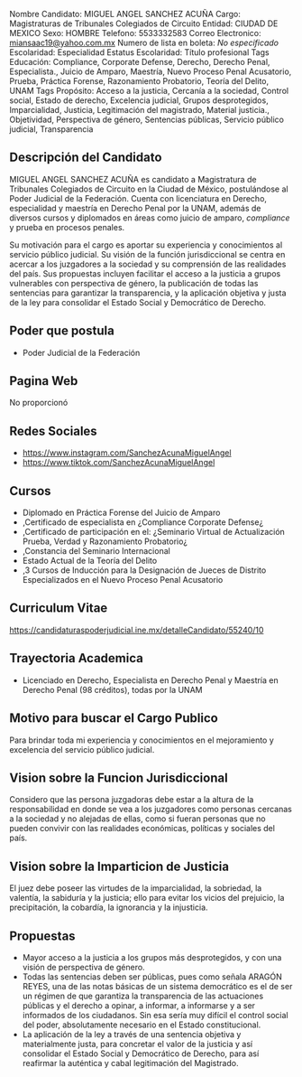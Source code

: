 Nombre Candidato: MIGUEL ANGEL SANCHEZ ACUÑA
Cargo: Magistraturas de Tribunales Colegiados de Circuito
Entidad: CIUDAD DE MEXICO
Sexo: HOMBRE
Telefono: 5533332583
Correo Electronico: miansaac19@yahoo.com.mx
Numero de lista en boleta: *No especificado*
Escolaridad: Especialidad
Estatus Escolaridad: Título profesional
Tags Educación: Compliance, Corporate Defense, Derecho, Derecho Penal, Especialista., Juicio de Amparo, Maestría, Nuevo Proceso Penal Acusatorio, Prueba, Práctica Forense, Razonamiento Probatorio, Teoría del Delito, UNAM
Tags Propósito: Acceso a la justicia, Cercanía a la sociedad, Control social, Estado de derecho, Excelencia judicial, Grupos desprotegidos, Imparcialidad, Justicia, Legitimación del magistrado, Material justicia., Objetividad, Perspectiva de género, Sentencias públicas, Servicio público judicial, Transparencia


## Descripción del Candidato 

MIGUEL ANGEL SANCHEZ ACUÑA es candidato a Magistratura de Tribunales Colegiados de Circuito en la Ciudad de México, postulándose al Poder Judicial de la Federación. Cuenta con licenciatura en Derecho, especialidad y maestría en Derecho Penal por la UNAM, además de diversos cursos y diplomados en áreas como juicio de amparo, *compliance* y prueba en procesos penales.

Su motivación para el cargo es aportar su experiencia y conocimientos al servicio público judicial. Su visión de la función jurisdiccional se centra en acercar a los juzgadores a la sociedad y su comprensión de las realidades del país. Sus propuestas incluyen facilitar el acceso a la justicia a grupos vulnerables con perspectiva de género, la publicación de todas las sentencias para garantizar la transparencia, y la aplicación objetiva y justa de la ley para consolidar el Estado Social y Democrático de Derecho.


## Poder que postula

- Poder Judicial de la Federación


## Pagina Web

No proporcionó


## Redes Sociales

- https://www.instagram.com/SanchezAcunaMiguelAngel
- https://www.tiktok.com/SanchezAcunaMiguelAngel


## Cursos

- Diplomado en Práctica Forense del Juicio de Amparo
- ,Certificado de especialista en ¿Compliance   Corporate Defense¿
- ,Certificado de participación en el: ¿Seminario Virtual de Actualización Prueba, Verdad y Razonamiento Probatorio¿
- ,Constancia del Seminario Internacional
- Estado Actual de la Teoría del Delito
- ,3 Cursos de Inducción para la Designación de Jueces de Distrito Especializados en el Nuevo Proceso Penal Acusatorio


## Curriculum Vitae

https://candidaturaspoderjudicial.ine.mx/detalleCandidato/55240/10


## Trayectoria Academica

- Licenciado en Derecho, Especialista en Derecho Penal y Maestría en Derecho Penal (98 créditos), todas por la UNAM


## Motivo para buscar el Cargo Publico

Para brindar toda mi experiencia y conocimientos en el mejoramiento y excelencia del servicio público judicial.


## Vision sobre la Funcion Jurisdiccional

Considero que las persona juzgadoras debe estar a la altura de la responsabilidad en donde se vea a los juzgadores como personas cercanas a la sociedad y no alejadas de ellas, como si fueran personas que no pueden convivir con las realidades económicas, políticas y sociales del país.


## Vision sobre la Imparticion de Justicia

El juez debe poseer las virtudes de la imparcialidad, la sobriedad, la valentía, la sabiduría y la justicia; ello para evitar los vicios del prejuicio, la precipitación, la cobardía, la ignorancia y la injusticia.


## Propuestas

- Mayor acceso a la justicia a los grupos más desprotegidos, y con una visión de perspectiva de género.
- Todas las sentencias deben ser públicas, pues como señala ARAGÓN REYES, una de las notas básicas de un sistema democrático es el de ser un régimen de  que garantiza la transparencia de las actuaciones públicas y el derecho a opinar, a informar, a informarse y a ser informados de los ciudadanos. Sin esa  sería muy difícil el control social del poder, absolutamente necesario en el Estado constitucional.
- La aplicación de la ley a través de una sentencia objetiva y materialmente justa, para concretar el valor de la justicia y así consolidar el Estado Social y Democrático de Derecho, para así reafirmar la auténtica y cabal legitimación del Magistrado.


